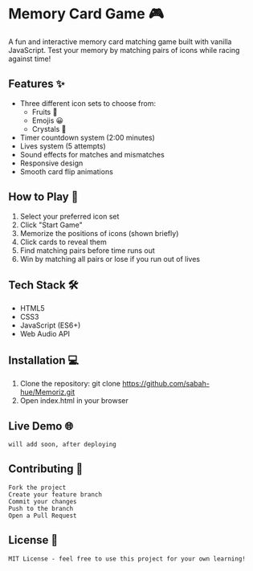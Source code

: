 # Memory Card Game 🎮

A fun and interactive memory card matching game built with vanilla JavaScript. Test your memory by matching pairs of icons while racing against time!

## Features ✨

- Three different icon sets to choose from:
  - Fruits 🍎
  - Emojis 😀
  - Crystals 💎
- Timer countdown system (2:00 minutes)
- Lives system (5 attempts)
- Sound effects for matches and mismatches
- Responsive design
- Smooth card flip animations

## How to Play 🎯

1. Select your preferred icon set
2. Click "Start Game"
3. Memorize the positions of icons (shown briefly)
4. Click cards to reveal them
5. Find matching pairs before time runs out
6. Win by matching all pairs or lose if you run out of lives

## Tech Stack 🛠

- HTML5
- CSS3
- JavaScript (ES6+)
- Web Audio API

## Installation 💻

1. Clone the repository:
    git clone https://github.com/sabah-hue/Memoriz.git
2. Open index.html in your browser

## Live Demo 🌐
    will add soon, after deploying

## Contributing 🤝
    Fork the project
    Create your feature branch
    Commit your changes
    Push to the branch
    Open a Pull Request

## License 📝
    MIT License - feel free to use this project for your own learning!